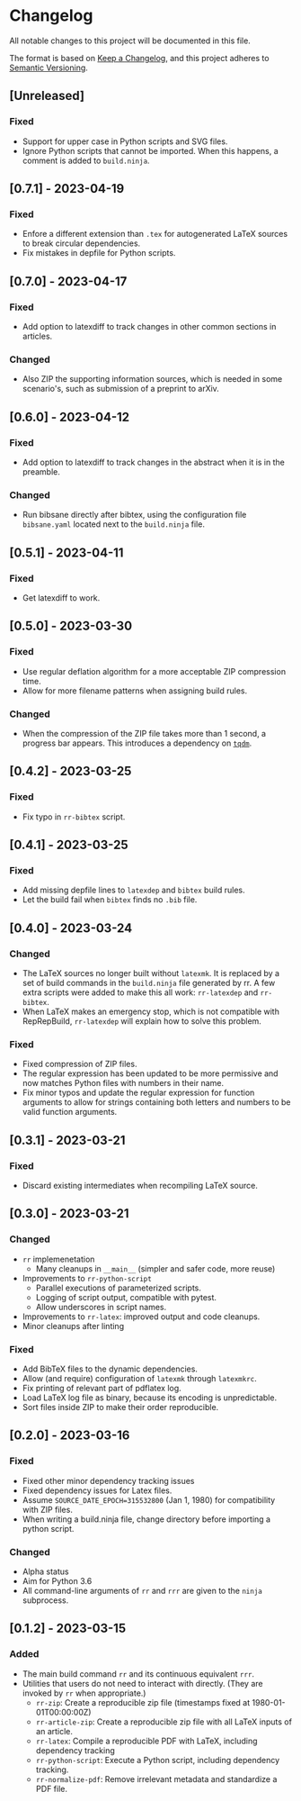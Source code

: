 # Changelog

All notable changes to this project will be documented in this file.

The format is based on [Keep a Changelog](https://keepachangelog.com/en/1.1.0/),
and this project adheres to [Semantic Versioning](https://semver.org/spec/v2.0.0.html).

## [Unreleased]

### Fixed

- Support for upper case in Python scripts and SVG files.
- Ignore Python scripts that cannot be imported.
  When this happens, a comment is added to `build.ninja`.

## [0.7.1] - 2023-04-19

### Fixed

- Enfore a different extension than `.tex` for autogenerated LaTeX sources
  to break circular dependencies.
- Fix mistakes in depfile for Python scripts.

## [0.7.0] - 2023-04-17

### Fixed

- Add option to latexdiff to track changes in other common sections in articles.

### Changed

- Also ZIP the supporting information sources, which is needed in some scenario's,
  such as submission of a preprint to arXiv.

## [0.6.0] - 2023-04-12

### Fixed

- Add option to latexdiff to track changes in the abstract when it is in the preamble.

### Changed

- Run bibsane directly after bibtex, using the configuration file `bibsane.yaml` located
  next to the `build.ninja` file.

## [0.5.1] - 2023-04-11

### Fixed

- Get latexdiff to work.

## [0.5.0] - 2023-03-30

### Fixed

- Use regular deflation algorithm for a more acceptable ZIP compression time.
- Allow for more filename patterns when assigning build rules.

### Changed

- When the compression of the ZIP file takes more than 1 second, a progress bar appears.
  This introduces a dependency on [`tqdm`](https://github.com/tqdm/tqdm).

## [0.4.2] - 2023-03-25

### Fixed

- Fix typo in `rr-bibtex` script.

## [0.4.1] - 2023-03-25

### Fixed

- Add missing depfile lines to `latexdep` and `bibtex` build rules.
- Let the build fail when `bibtex` finds no `.bib` file.

## [0.4.0] - 2023-03-24

### Changed

- The LaTeX sources no longer built without `latexmk`.
  It is replaced by a set of build commands in the `build.ninja` file generated by rr.
  A few extra scripts were added to make this all work: `rr-latexdep` and `rr-bibtex`.
- When LaTeX makes an emergency stop, which is not compatible with RepRepBuild,
  `rr-latexdep` will explain how to solve this problem.

### Fixed

- Fixed compression of ZIP files.
- The regular expression has been updated to be more permissive and now matches Python files with numbers in their name.
- Fix minor typos and update the regular expression for function arguments to allow for strings containing both letters and numbers to be valid function arguments.

## [0.3.1] - 2023-03-21

### Fixed

- Discard existing intermediates when recompiling LaTeX source.

## [0.3.0] - 2023-03-21

### Changed

- `rr` implemenetation
  - Many cleanups in `__main__` (simpler and safer code, more reuse)
- Improvements to `rr-python-script`
  - Parallel executions of parameterized scripts.
  - Logging of script output, compatible with pytest.
  - Allow underscores in script names.
- Improvements to `rr-latex`: improved output and code cleanups.
- Minor cleanups after linting

### Fixed

- Add BibTeX files to the dynamic dependencies.
- Allow (and require) configuration of `latexmk` through `latexmkrc`.
- Fix printing of relevant part of pdflatex log.
- Load LaTeX log file as binary, because its encoding is unpredictable.
- Sort files inside ZIP to make their order reproducible.

## [0.2.0] - 2023-03-16

### Fixed

- Fixed other minor dependency tracking issues
- Fixed dependency issues for Latex files.
- Assume `SOURCE_DATE_EPOCH=315532800` (Jan 1, 1980) for compatibility with ZIP files.
- When writing a build.ninja file, change directory before importing a python script.

### Changed

- Alpha status
- Aim for Python 3.6
- All command-line arguments of `rr` and `rrr` are given to the `ninja` subprocess.

## [0.1.2] - 2023-03-15

### Added

- The main build command `rr` and its continuous equivalent `rrr`.
- Utilities that users do not need to interact with directly.
  (They are invoked by `rr` when appropriate.)
  - `rr-zip`: Create a reproducible zip file (timestamps fixed at 1980-01-01T00:00:00Z)
  - `rr-article-zip`: Create a reproducible zip file with all LaTeX inputs of an article.
  - `rr-latex`: Compile a reproducible PDF with LaTeX, including dependency tracking
  - `rr-python-script`: Execute a Python script, including dependency tracking.
  - `rr-normalize-pdf`: Remove irrelevant metadata and standardize a PDF file.
